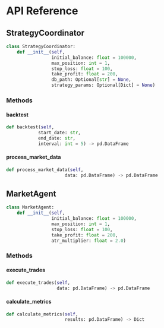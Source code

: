 # API Reference

## StrategyCoordinator

```python
class StrategyCoordinator:
    def __init__(self,
                 initial_balance: float = 100000,
                 max_position: int = 1,
                 stop_loss: float = 100,
                 take_profit: float = 200,
                 db_path: Optional[str] = None,
                 strategy_params: Optional[Dict] = None)
```

### Methods

#### backtest
```python
def backtest(self,
            start_date: str,
            end_date: str,
            interval: int = 5) -> pd.DataFrame
```

#### process_market_data
```python
def process_market_data(self,
                      data: pd.DataFrame) -> pd.DataFrame
```

## MarketAgent

```python
class MarketAgent:
    def __init__(self,
                 initial_balance: float = 100000,
                 max_position: int = 1,
                 stop_loss: float = 100,
                 take_profit: float = 200,
                 atr_multiplier: float = 2.0)
```

### Methods

#### execute_trades
```python
def execute_trades(self,
                   data: pd.DataFrame) -> pd.DataFrame
```

#### calculate_metrics
```python
def calculate_metrics(self,
                      results: pd.DataFrame) -> Dict
```